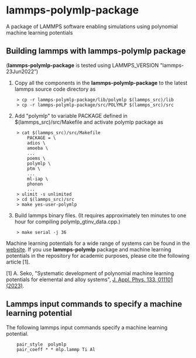 # lammps-polymlp-package
A package of LAMMPS software enabling simulations using polynomial machine learning potentials

Building lammps with lammps-polymlp package
----------------------------------------------
(**lammps-polymlp-package** is tested using LAMMPS_VERSION "lammps-23Jun2022”)

1. Copy all the components in the **lammps-polymlp-package** to the latest lammps source code directory as
```
    > cp -r lammps-polymlp-package/lib/polymlp $(lammps_src)/lib
    > cp -r lammps-polymlp-package/src/POLYMLP $(lammps_src)/src
```

2. Add "polymlp" to variable PACKAGE defined in $(lammps_src)/src/Makefile and activate polymlp package as
```
    > cat $(lammps_src)/src/Makefile
        PACKAGE = \
        adios \
        amoeba \
        ...
        poems \
        polymlp \
        ptm \
        ...
        ml-iap \
        phonon
        ...
    > ulimit -s unlimited
    > cd $(lammps_src)/src
    > make yes-user-polymlp
```
3. Build lammps binary files. (It requires approximately ten minutes to one hour for compiling polymlp_gtinv_data.cpp.)
```
    > make serial -j 36
```

Machine learning potentials for a wide range of systems can be found in the [website](http://cms.mtl.kyoto-u.ac.jp/seko/mlp-repository/index.html). If you use **lammps-polymlp** package and machine learning potentials in the repository for academic purposes, please cite the following article [1].

[1] A. Seko, "Systematic development of polynomial machine learning potentials for elemental and alloy systems", [J. Appl. Phys. 133, 011101 (2023)](https://pubs.aip.org/aip/jap/article/133/1/011101/2874590/Tutorial-Systematic-development-of-polynomial).

Lammps input commands to specify a machine learning potential
------------------------------------------------------------------

The following lammps input commands specify a machine learning potential.
```
    pair_style  polymlp
    pair_coeff * * mlp.lammp Ti Al    
```

